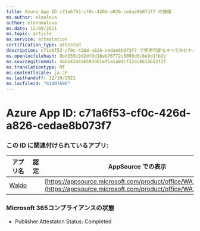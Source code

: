 ```yaml
---
title: Azure App ID c71a6f53-cf0c-426d-a826-cedae8b073f7 の情報
ms.author: elmalova
author: elenamalova
ms.date: 12/09/2021
ms.topic: article
ms.service: attestation
certification_type: attested
description: c71a6f53-cf0c-426d-a826-cedae8b073f7 で使用可能なすべてのセキュリティおよびコンプライアンス情報。
ms.openlocfilehash: 8bd355c9d2df0d18eb76772c5090d6c8e9d1fb2b
ms.sourcegitcommit: 4abb4344a6593d61ef5a1a84cf32dc6610652f2f
ms.translationtype: MT
ms.contentlocale: ja-JP
ms.lasthandoff: 12/10/2021
ms.locfileid: "61407690"
---
```

# <a name="azure-app-id-c71a6f53-cf0c-426d-a826-cedae8b073f7"></a>Azure App ID: c71a6f53-cf0c-426d-a826-cedae8b073f7


### <a name="apps-associated-with-this-id"></a>この ID に関連付けられているアプリ:
| **アプリ名** | **認定** | **AppSource での表示** |
|--------------|---------------|-----------------------|
| [Waldo](https://docs.microsoft.com/microsoft-365-app-certification/forward/WA200003139) |  | [https://appsource.microsoft.com/product/office/WA200003139](https://appsource.microsoft.com/product/office/WA200003139) |

### <a name="microsoft-365-app-compliance-status"></a>Microsoft 365コンプライアンスの状態
- Publisher Attestaton Status: Completed

